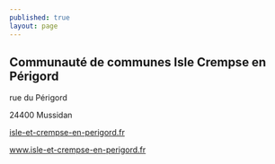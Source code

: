 ```yaml
---
published: true
layout: page
---
```

## Communauté de communes Isle Crempse en Périgord

rue du Périgord

24400 Mussidan

[isle-et-crempse-en-perigord.fr](https://isle-et-crempse-en-perigord.fr/)

[<a href="https://www.isle-et-crempse-en-perigord.fr/" target="_blank">www.isle-et-crempse-en-perigord.fr</a>]()
